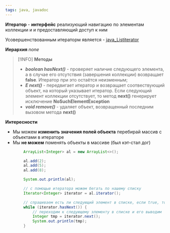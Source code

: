 ```yaml
---
tags: java, javadoc
---
```


**Итератор** - **интерфейс** реализующий навигацию по элементам коллекции и и предоставляющий доступ к ним

Усовершенствованным итераторм является - [java_Listiterator](java_Listiterator.md)


**Иерархия**
_none_
>[!INFO]
>**Методы**
>- ***boolean hasNext()*** - проверяет наличие следующего элемента, а в случае его отсутствия (завершения коллекции) возвращает **false**. Итератор при это остаётся неизменным;
>- ***E next()*** - передвигает итератор и возвращает соотвествующий объект, на который указывает итератор. Если следующий элемент коллекции отсутствует, то метод **next()** генерирует исключение **NoSuchElementException**
>- ***void remove()*** - удаляет объект, возвращенный последним вызовом метода **next()**

**Интересности**
- Мы можем **изменить значения полей объекта** перебирай массив с объектами в итераторе
- Мы **не можем** поменять объекты в массиве (был кэт-стал дог)

```java
        ArrayList<Integer> al = new ArrayList<>();

        al.add(2);
        al.add(5);
        al.add(8);

        System.out.println(al);

        // с помощью итератора можем бегать по нашему списку
        Iterator<Integer> iterator = al.iterator();

        // спрашиваем есть ли следующий элемент в списке, если true, то будет реализовано тело while
        while (iterator.hasNext()) {
            // переходим к следующему элементу в списке и его выводим
            Integer tmp = iterator.next();
            System.out.println(tmp);
        }
```

